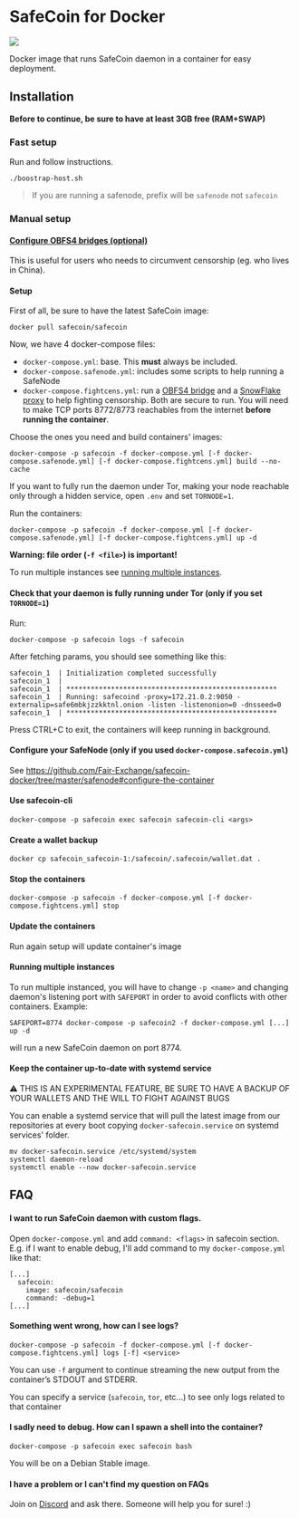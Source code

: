 # SafeCoin for Docker
[![](https://images.microbadger.com/badges/version/safecoin/safecoin.svg)](https://hub.docker.com/r/safecoin/safecoin)

Docker image that runs SafeCoin daemon in a container for easy deployment.

## Installation
**Before to continue, be sure to have at least 3GB free (RAM+SWAP)**

### Fast setup
Run and follow instructions.
```
./boostrap-host.sh
```

> If you are running a safenode, prefix will be `safenode` not `safecoin`

### Manual setup

#### [Configure OBFS4 bridges (optional)](https://github.com/Fair-Exchange/safecoin-docker/tree/master/tor#use-a-obfs4-bridge-to-circumvent-censorship)
This is useful for users who needs to circumvent censorship (eg. who lives in China).

#### Setup
First of all, be sure to have the latest SafeCoin image:
```
docker pull safecoin/safecoin
```
Now, we have 4 docker-compose files:
- `docker-compose.yml`: base. This **must** always be included.
- `docker-compose.safenode.yml`: includes some scripts to help running a SafeNode
- `docker-compose.fightcens.yml`: run a [OBFS4 bridge](https://github.com/Yawning/obfs4/blob/master/doc/obfs4-spec.txt) and a [SnowFlake proxy](https://snowflake.torproject.org/) to help fighting censorship. Both are secure to run. You will need to make TCP ports 8772/8773 reachables from the internet **before running the container**.

Choose the ones you need and build containers' images:
```
docker-compose -p safecoin -f docker-compose.yml [-f docker-compose.safenode.yml] [-f docker-compose.fightcens.yml] build --no-cache
```

If you want to fully run the daemon under Tor, making your node reachable only through a hidden service, open `.env` and set `TORNODE=1`.

Run the containers:

```
docker-compose -p safecoin -f docker-compose.yml [-f docker-compose.safenode.yml] [-f docker-compose.fightcens.yml] up -d
```

**Warning: file order (`-f <file>`) is important!**

To run multiple instances see [running multiple instances](#Running-multiple-instances).

#### Check that your daemon is fully running under Tor (only if you set `TORNODE=1`)
Run:
```
docker-compose -p safecoin logs -f safecoin
```
After fetching params, you should see something like this:
```
safecoin_1  | Initialization completed successfully
safecoin_1  | 
safecoin_1  | ****************************************************
safecoin_1  | Running: safecoind -proxy=172.21.0.2:9050 -externalip=safe6mbkjzzkktnl.onion -listen -listenonion=0 -dnsseed=0
safecoin_1  | ****************************************************
```
Press CTRL+C to exit, the containers will keep running in background.

#### Configure your SafeNode (only if you used `docker-compose.safecoin.yml`)
See https://github.com/Fair-Exchange/safecoin-docker/tree/master/safenode#configure-the-container

#### Use safecoin-cli
```
docker-compose -p safecoin exec safecoin safecoin-cli <args>
```

#### Create a wallet backup
```
docker cp safecoin_safecoin-1:/safecoin/.safecoin/wallet.dat .
```

#### Stop the containers
```
docker-compose -p safecoin -f docker-compose.yml [-f docker-compose.fightcens.yml] stop
```

#### Update the containers
Run again setup will update container's image

#### Running multiple instances
To run multiple instanced, you will have to change `-p <name>` and changing daemon's listening port with `SAFEPORT` in order to avoid conflicts with other containers. Example:
```
SAFEPORT=8774 docker-compose -p safecoin2 -f docker-compose.yml [...] up -d
```
will run a new SafeCoin daemon on port 8774.


#### Keep the container up-to-date with systemd service
:warning: THIS IS AN EXPERIMENTAL FEATURE, BE SURE TO HAVE A BACKUP OF YOUR WALLETS AND THE WILL TO FIGHT AGAINST BUGS

You can enable a systemd service that will pull the latest image from our repositories at every boot copying `docker-safecoin.service` on systemd services' folder.
```
mv docker-safecoin.service /etc/systemd/system
systemctl daemon-reload
systemctl enable --now docker-safecoin.service
```

## FAQ
#### I want to run SafeCoin daemon with custom flags.
Open `docker-compose.yml` and add `command: <flags>` in safecoin section.
E.g. if I want to enable debug, I'll add command to my `docker-compose.yml` like that:
```
[...]
  safecoin:
    image: safecoin/safecoin
    command: -debug=1
[...]
```

#### Something went wrong, how can I see logs?
```
docker-compose -p safecoin -f docker-compose.yml [-f docker-compose.fightcens.yml] logs [-f] <service>
```
You can use `-f` argument to continue streaming the new output from the container’s STDOUT and STDERR.

You can specify a service (`safecoin`, `tor`, etc...) to see only logs related to that container

#### I sadly need to debug. How can I spawn a shell into the container?
```
docker-compose -p safecoin exec safecoin bash
```
You will be on a Debian Stable image.

#### I have a problem or I can't find my question on FAQs
Join on [Discord](https://discord.gg/c6hWAkQ) and ask there. Someone will help you for sure! :)
